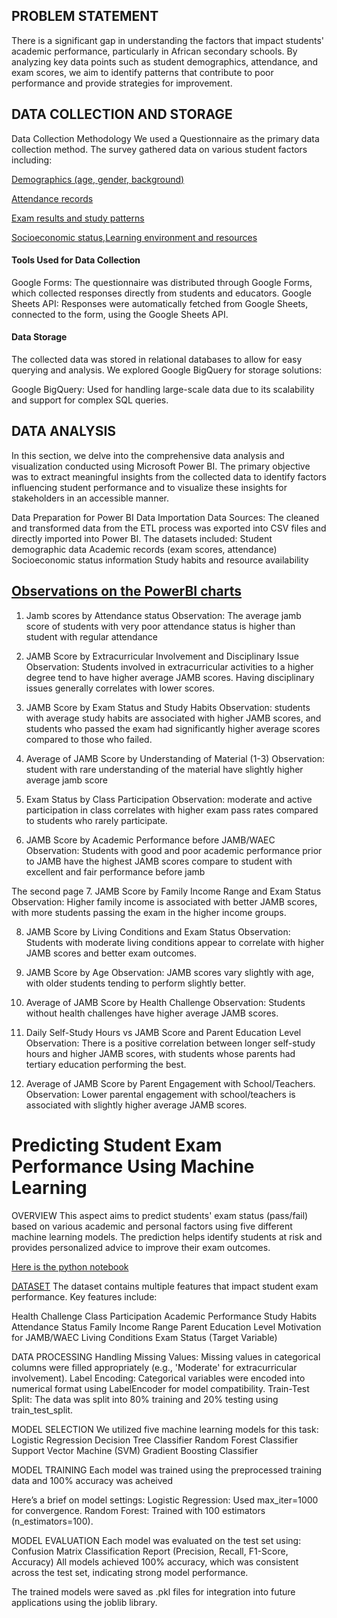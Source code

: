 ## PROBLEM STATEMENT
There is a significant gap in understanding the factors that impact students' academic performance, particularly in African secondary schools.
By analyzing key data points such as student demographics, attendance, and exam scores, we aim to identify patterns that contribute to poor performance and provide strategies for improvement.

## DATA COLLECTION AND STORAGE
Data Collection Methodology
We used a Questionnaire as the primary data collection method. The survey gathered data on various student factors including:

[Demographics (age, gender, background)](https://forms.gle/g4MAJrnQBRzuC4VC6)

[Attendance records](https://forms.gle/Ds8E7own3QyGCxRv9)

[Exam results and study patterns](https://forms.gle/Ly9MEAfZvVkm6Amc8)

[Socioeconomic status,Learning environment and resources](https://forms.gle/iQ3k18PgESB5zfMf8)

#### Tools Used for Data Collection
Google Forms: The questionnaire was distributed through Google Forms, which collected responses directly from students and educators.
Google Sheets API: Responses were automatically fetched from Google Sheets, connected to the form, using the Google Sheets API.

#### Data Storage
The collected data was stored in relational databases to allow for easy querying and analysis. We explored Google BigQuery for  storage solutions:

Google BigQuery: Used for handling large-scale data due to its scalability and support for complex SQL queries.


## DATA ANALYSIS
In this section, we delve into the comprehensive data analysis and visualization conducted using Microsoft Power BI. The primary objective was to extract meaningful insights from the collected data to identify factors influencing student performance and to visualize these insights for stakeholders in an accessible manner.

 Data Preparation for Power BI
              Data Importation
Data Sources: The cleaned and transformed data from the ETL process was exported into CSV files and directly imported into Power BI. The datasets included:
Student demographic data
Academic records (exam scores, attendance)
Socioeconomic status information
Study habits and resource availability

 ## [Observations on the PowerBI charts](https://github.com/Ayodeji90/Datathon_project/blob/main/Software_Engineering/Datathon/powerBI_visualization.pdf)
   1. Jamb scores by Attendance status
Observation: The average jamb score of students with very poor attendance status is higher than student with regular attendance

2. JAMB Score by Extracurricular Involvement and Disciplinary Issue
Observation: Students involved in extracurricular activities to a higher degree tend to have higher average JAMB scores. Having disciplinary issues generally correlates with lower scores.

3. JAMB Score by Exam Status and Study Habits
Observation: students with average study habits are associated with higher JAMB scores, and students who passed the exam had significantly higher average scores compared to those who failed.

4. Average of JAMB Score by Understanding of Material (1-3)
Observation: student with rare understanding of the material have slightly higher average jamb score

5. Exam Status by Class Participation
Observation: moderate and active participation in class correlates with higher exam pass rates compared to students who rarely participate.

6. JAMB Score by Academic Performance before JAMB/WAEC
Observation: Students with good and poor academic performance prior to JAMB have the highest JAMB scores compare to student with excellent and fair performance before jamb


The second page 
7. JAMB Score by Family Income Range and Exam Status
Observation: Higher family income is associated with better JAMB scores, with more students passing the exam in the higher income groups.

8. JAMB Score by Living Conditions and Exam Status
Observation: Students with moderate living conditions appear to correlate with higher JAMB scores and better exam outcomes.

9. JAMB Score by Age
Observation: JAMB scores vary slightly with age, with older students tending to perform slightly better.

10. Average of JAMB Score by Health Challenge
Observation: Students without health challenges have higher average JAMB scores.

11. Daily Self-Study Hours vs JAMB Score and Parent Education Level
Observation: There is a positive correlation between longer self-study hours and higher JAMB scores, with students whose parents had tertiary education performing the best.

12. Average of JAMB Score by Parent Engagement with School/Teachers.
Observation: Lower parental engagement with school/teachers is associated with slightly higher average JAMB scores.




# Predicting Student Exam Performance Using Machine Learning
 OVERVIEW
This aspect aims to predict students' exam status (pass/fail) based on various academic and personal factors using five different machine learning models. 
The prediction helps identify students at risk and provides personalized advice to improve their exam outcomes.

[Here is the python notebook]()

 [DATASET](https://github.com/Ayodeji90/Datathon_project/blob/main/Software_Engineering/Datathon/data.csv)
The dataset contains multiple features that impact student exam performance. Key features include:

Health Challenge
Class Participation
Academic Performance
Study Habits
Attendance Status
Family Income Range
Parent Education Level
Motivation for JAMB/WAEC
Living Conditions
Exam Status (Target Variable)

 DATA PROCESSING
Handling Missing Values: Missing values in categorical columns were filled appropriately (e.g., 'Moderate' for extracurricular involvement).
Label Encoding: Categorical variables were encoded into numerical format using LabelEncoder for model compatibility.
Train-Test Split: The data was split into 80% training and 20% testing using train_test_split.


 MODEL SELECTION
We utilized five machine learning models for this task:
Logistic Regression
Decision Tree Classifier
Random Forest Classifier
Support Vector Machine (SVM)
Gradient Boosting Classifier


 MODEL TRAINING
Each model was trained using the preprocessed training data and 100% accuracy was acheived

 Here’s a brief on model settings:
Logistic Regression: Used max_iter=1000 for convergence.
Random Forest: Trained with 100 estimators (n_estimators=100).

MODEL EVALUATION
Each model was evaluated on the test set using:
Confusion Matrix
Classification Report (Precision, Recall, F1-Score, Accuracy)
All models achieved 100% accuracy, which was consistent across the test set, indicating strong model performance.

The trained models were saved as .pkl files for integration into future applications using the joblib library.

